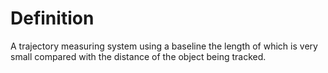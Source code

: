 # Definition

A trajectory measuring system using a baseline the length of which is
very small compared with the distance of the object being tracked.
